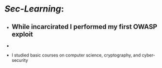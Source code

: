 # _Sec-Learning_: 
- ## While incarcirated I performed my first OWASP exploit
- 

- I studied basic courses on computer science, cryptography, and cyber-security

   

